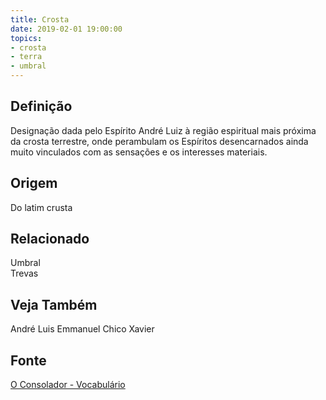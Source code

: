 ```yaml
---
title: Crosta
date: 2019-02-01 19:00:00
topics:
- crosta
- terra
- umbral
---
```


## Definição
Designação dada pelo Espírito André Luiz à região espiritual mais próxima da
crosta terrestre, onde perambulam os Espíritos desencarnados ainda muito
vinculados com as sensações e os interesses materiais.
 
## Origem
Do latim crusta

## Relacionado
Umbral  
Trevas  

## Veja Também
André Luis
Emmanuel
Chico Xavier

## Fonte
[O Consolador - Vocabulário](http://www.oconsolador.com.br/linkfixo/vocabulario/principal.html)


